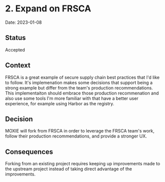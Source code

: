 # 2. Expand on FRSCA

Date: 2023-01-08

## Status

Accepted

## Context

FRSCA is a great example of secure supply chain best practices that I'd like to
follow. It's implemenation makes some decisions that support being a strong
example but differ from the team's production recommendations. This
implementaiton should embrace those production recommenation and also use some
tools I'm more familiar with that have a better user experience, for example
using Harbor as the registry.

## Decision

MOXIE will fork from FRSCA in order to leverage the FRSCA team's work, follow
their production recommendations, and provide a stronger UX.

## Consequences

Forking from an existing project requires keeping up improvements made to the
upstream project instead of taking direct advantage of the improvements.
